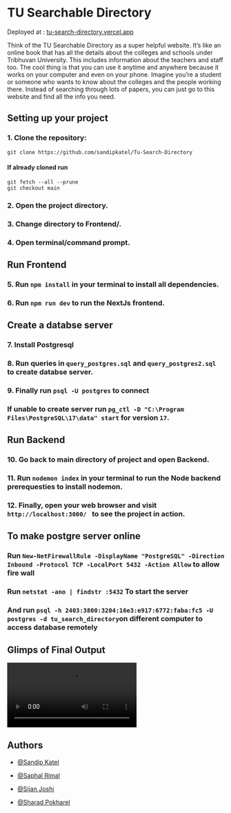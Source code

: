 # TU Searchable Directory

Deployed at : [tu-search-directory.vercel.app](https://tu-search-directory.vercel.app/)

Think of the TU Searchable Directory as a super helpful website. It’s like
an online book that has all the details about the colleges and schools under Tribhuvan
University. This includes information about the teachers and staff too. The cool thing is
that you can use it anytime and anywhere because it works on your computer and even
on your phone.
Imagine you’re a student or someone who wants to know about the colleges and the
people working there. Instead of searching through lots of papers, you can just go to
this website and find all the info you need.

## Setting up your project

### 1. Clone the repository:

```
git clone https://github.com/sandipkatel/Tu-Search-Directory

```

#### If already cloned run

```
git fetch --all --prune
git checkout main
```

### 2. Open the project directory.

### 3. Change directory to Frontend/.

### 4. Open terminal/command prompt.

## Run Frontend

### 5. Run `npm install` in your terminal to install all dependencies.

### 6. Run `npm run dev` to run the NextJs frontend.

## Create a databse server

### 7. Install Postgresql

### 8. Run queries in `query_postgres.sql` and `query_postgres2.sql` to create databse server.

### 9. Finally run `psql -U postgres` to connect

### If unable to create server run `pg_ctl -D "C:\Program Files\PostgreSQL\17\data" start` for version `17`.

## Run Backend

### 10. Go back to main directory of project and open Backend.

### 11. Run `nodemon index` in your terminal to run the Node backend prerequesties to install nodemon.

### 12. Finally, open your web browser and visit `http://localhost:3000/ ` to see the project in action.

## To make postgre server online

### Run `New-NetFirewallRule -DisplayName "PostgreSQL" -Direction Inbound -Protocol TCP -LocalPort 5432 -Action Allow` to allow fire wall

### Run `netstat -ano | findstr :5432` To start the server

### And run `psql -h 2403:3800:3204:16e3:e917:6772:faba:fc5 -U postgres -d tu_search_directory`on different computer to access database remotely


## Glimps of Final Output
![TU-Search-Directory](./Media/TU-Search-directory.mp4)

## Authors

- [@Sandip Katel](https://github.com/sandipkatel)

- [@Saphal Rimal](https://github.com/saphalr)
- [@Sijan Joshi](https://github.com/sijanj)

- [@Sharad Pokharel](https://github.com/sharadpokharel108)
